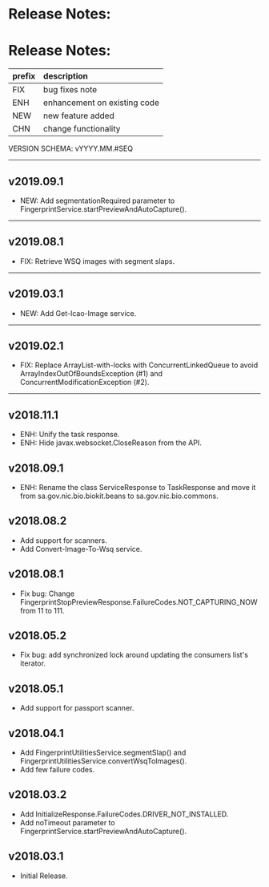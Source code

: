 # Release Notes:

# Release Notes:

| prefix |         description          |
|:------ |:-----------------------------|
| FIX    | bug fixes note               |
| ENH    | enhancement on existing code |
| NEW    | new feature added            |
| CHN    | change functionality         |

VERSION SCHEMA: vYYYY.MM.#SEQ

---

## v2019.09.1

- NEW: Add segmentationRequired parameter to FingerprintService.startPreviewAndAutoCapture().

---

## v2019.08.1

- FIX: Retrieve WSQ images with segment slaps.

---

## v2019.03.1

- NEW: Add Get-Icao-Image service.

---

## v2019.02.1

- FIX: Replace ArrayList-with-locks with ConcurrentLinkedQueue to avoid ArrayIndexOutOfBoundsException (#1) and ConcurrentModificationException (#2).

---

## v2018.11.1

- ENH: Unify the task response.
- ENH: Hide javax.websocket.CloseReason from the API.

## v2018.09.1

- ENH: Rename the class ServiceResponse to TaskResponse and move it from sa.gov.nic.bio.biokit.beans to sa.gov.nic.bio.commons.

## v2018.08.2

- Add support for scanners.
- Add Convert-Image-To-Wsq service.

## v2018.08.1

- Fix bug: Change FingerprintStopPreviewResponse.FailureCodes.NOT_CAPTURING_NOW from 11 to 111.

## v2018.05.2

- Fix bug: add synchronized lock around updating the consumers list's iterator.

## v2018.05.1

- Add support for passport scanner.

## v2018.04.1

- Add FingerprintUtilitiesService.segmentSlap() and FingerprintUtilitiesService.convertWsqToImages().
- Add few failure codes.

## v2018.03.2

- Add InitializeResponse.FailureCodes.DRIVER_NOT_INSTALLED.
- Add noTimeout parameter to FingerprintService.startPreviewAndAutoCapture().

## v2018.03.1

- Initial Release.